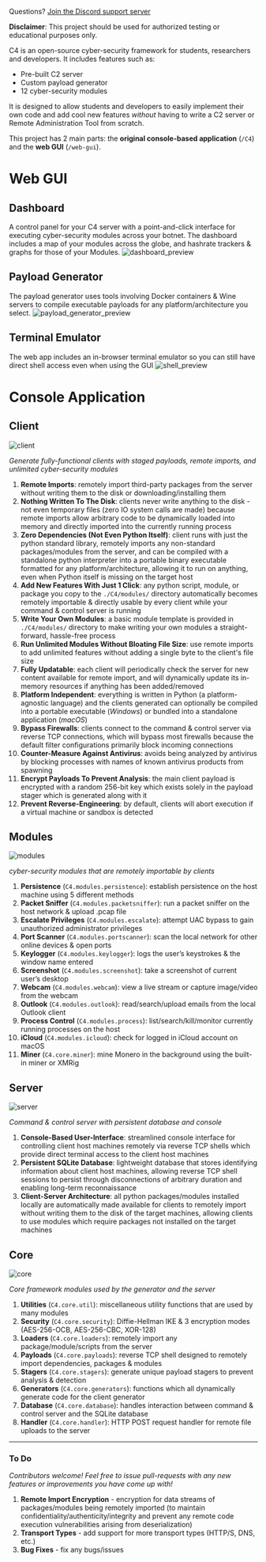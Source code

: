 Questions? [Join the Discord support server](https://discord.gg/8FsSrw7)

__Disclaimer__: This project should be used for authorized testing or educational purposes only.

C4 is an open-source cyber-security framework for students, researchers and developers. It includes features such as:
- Pre-built C2 server
- Custom payload generator
- 12 cyber-security modules

It is designed to allow students and developers to easily implement their own code and add cool new
features *without* having to write a C2 server or Remote Administration Tool from scratch.

This project has 2 main parts: the **original console-based application** (`/C4`) and the **web GUI** (`/web-gui`).

# Web GUI

## Dashboard
A control panel for your C4 server with a point-and-click interface for executing cyber-security modules across your botnet. The dashboard includes a map of your modules across the globe, and hashrate trackers & graphs for those of your Modules.
![dashboard_preview](https://github.com/lance0145/C4/tree/master/web-gui/buildyourownbotnet/assets/images/previews/preview-dashboard.png)

## Payload Generator
The payload generator uses tools involving Docker containers & Wine servers to compile executable payloads for any platform/architecture you select.
![payload_generator_preview](https://github.com/lance0145/C4/tree/master/web-gui/buildyourownbotnet/assets/images/previews/preview-payloads2.png)

## Terminal Emulator
The web app includes an in-browser terminal emulator so you can still have direct shell access even when using the GUI
![shell_preview](https://github.com/lance0145/C4/tree/master/web-gui/buildyourownbotnet/assets/images/previews/preview-shell2.png)

# Console Application

## Client
![client](https://img.shields.io/badge/C4-client-blue.svg)

*Generate fully-functional clients with staged payloads, remote imports, and unlimited cyber-security modules*

1) __Remote Imports__: remotely import third-party packages from the server without writing them 
to the disk or downloading/installing them
2) __Nothing Written To The Disk__: clients never write anything to the disk - not even temporary files (zero IO
system calls are made) because remote imports allow arbitrary code to be 
dynamically loaded into memory and directly imported into the currently running 
process
3) __Zero Dependencies (Not Even Python Itself)__: client runs with just the python standard library, remotely imports any non-standard
packages/modules from the server, and can be compiled with a standalone python 
interpreter into a portable binary executable formatted for any platform/architecture,
allowing it to run on anything, even when Python itself is missing on the target host
4) __Add New Features With Just 1 Click__: any python script, module, or package you copy to the `./C4/modules/` directory
automatically becomes remotely importable & directly usable by every client while 
your command & control server is running
5) __Write Your Own Modules__: a basic module template is provided in `./C4/modules/` directory to make writing
your own modules a straight-forward, hassle-free process
6) __Run Unlimited Modules Without Bloating File Size__: use remote imports to add unlimited features without adding a single byte to the
client's file size 
7) __Fully Updatable__: each client will periodically check the server for new content available for
remote import, and will dynamically update its in-memory resources
if anything has been added/removed
8) __Platform Independent__: everything is written in Python (a platform-agnostic language) and the clients
generated can optionally be compiled into a portable executable (*Windows*) or
bundled into a standalone application (*macOS*)
9) __Bypass Firewalls__: clients connect to the command & control server via reverse TCP connections, which
will bypass most firewalls because the default filter configurations primarily
block incoming connections
10) __Counter-Measure Against Antivirus__: avoids being analyzed by antivirus by blocking processes with names of known antivirus
products from spawning
11) __Encrypt Payloads To Prevent Analysis__: the main client payload is encrypted with a random 256-bit key which exists solely
in the payload stager which is generated along with it
12) __Prevent Reverse-Engineering__: by default, clients will abort execution if a virtual machine or sandbox is detected

## Modules
![modules](https://img.shields.io/badge/C4-modules-blue.svg)

*cyber-security modules that are remotely importable by clients*

1) __Persistence__ (`C4.modules.persistence`): establish persistence on the host machine using 5 different methods
2) __Packet Sniffer__ (`C4.modules.packetsniffer`): run a packet sniffer on the host network & upload .pcap file
3) __Escalate Privileges__ (`C4.modules.escalate`): attempt UAC bypass to gain unauthorized administrator privileges
4) __Port Scanner__ (`C4.modules.portscanner`): scan the local network for other online devices & open ports
5) __Keylogger__ (`C4.modules.keylogger`): logs the user’s keystrokes & the window name entered
6) __Screenshot__ (`C4.modules.screenshot`): take a screenshot of current user’s desktop
7) __Webcam__ (`C4.modules.webcam`): view a live stream or capture image/video from the webcam
8) __Outlook__ (`C4.modules.outlook`): read/search/upload emails from the local Outlook client
9) __Process Control__ (`C4.modules.process`): list/search/kill/monitor currently running processes on the host
10) __iCloud__ (`C4.modules.icloud`): check for logged in iCloud account on macOS
11) __Miner__ (`C4.core.miner`): mine Monero in the background using the built-in miner or XMRig

## Server
![server](https://img.shields.io/badge/C4-server-blue.svg)

*Command & control server with persistent database and console*

1) __Console-Based User-Interface__: streamlined console interface for controlling client host machines remotely via
reverse TCP shells which provide direct terminal access to the client host machines
2) __Persistent SQLite Database__: lightweight database that stores identifying information about client host machines,
allowing reverse TCP shell sessions to persist through disconnections of arbitrary
duration and enabling long-term reconnaissance
3) __Client-Server Architecture__: all python packages/modules installed locally are automatically made available for clients 
to remotely import without writing them to the disk of the target machines, allowing clients to use modules which require
packages not installed on the target machines

## Core
![core](https://img.shields.io/badge/C4-core-blue.svg)

*Core framework modules used by the generator and the server*

1) __Utilities__ (`C4.core.util`): miscellaneous utility functions that are used by many modules
2) __Security__ (`C4.core.security`): Diffie-Hellman IKE & 3 encryption modes (AES-256-OCB, AES-256-CBC, XOR-128)
3) __Loaders__ (`C4.core.loaders`): remotely import any package/module/scripts from the server
4) __Payloads__ (`C4.core.payloads`): reverse TCP shell designed to remotely import dependencies, packages & modules
5) __Stagers__ (`C4.core.stagers`): generate unique payload stagers to prevent analysis & detection   
6) __Generators__ (`C4.core.generators`): functions which all dynamically generate code for the client generator
7) __Database__ (`C4.core.database`): handles interaction between command & control server and the SQLite database
8) __Handler__ (`C4.core.handler`): HTTP POST request handler for remote file uploads to the server

________________________________________________________________________________________________

### To Do

*Contributors welcome! Feel free to issue pull-requests with any new features or improvements you have come up with!*

1) __Remote Import Encryption__ - encryption for data streams of packages/modules being remotely imported (to maintain confidentiality/authenticity/integrity and prevent any remote code execution vulnerabilities arising from deserialization)
2) __Transport Types__ - add support for more transport types (HTTP/S, DNS, etc.)
3) __Bug Fixes__ - fix any bugs/issues
